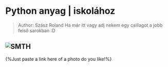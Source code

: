 # Python anyag | iskolához
>Author: Szász Roland
>Ha már itt vagy adj nekem egy csillagot a jobb felső sarokban :D

## ![SMTH]()
{%Just paste a link here of a photo do you like!%}